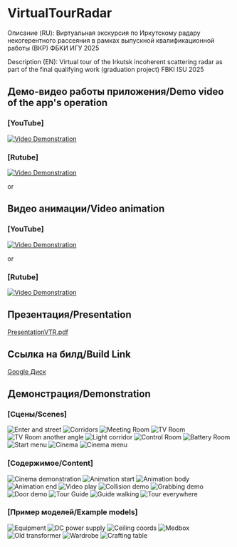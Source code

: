 # VirtualTourRadar
Описание (RU):
Виртуальная экскурсия по Иркутскому радару некогерентного рассеяния в рамках выпускной квалификационной работы (ВКР) ФБКИ ИГУ 2025

Description (EN):
Virtual tour of the Irkutsk incoherent scattering radar as part of the final qualifying work (graduation project) FBKI ISU 2025

## Демо-видео работы приложения/Demo video of the app's operation
### [YouTube]
[![Video Demonstration](https://img.youtube.com/vi/TwDvV_vJqHs/0.jpg)](https://youtu.be/TwDvV_vJqHs)

### [Rutube]
[![Video Demonstration](https://img.youtube.com/vi/TwDvV_vJqHs/0.jpg)](https://rutube.ru/video/private/ba8118e076e00b252d535de729078c7c/?p=7MurUX67yxv--tgA7yZ-yw)

or
## Видео анимации/Video animation
### [YouTube]
[![Video Demonstration](https://img.youtube.com/vi/y0ORc1fOMyI/0.jpg)](https://www.youtube.com/watch?v=y0ORc1fOMyI)

or
### [Rutube]
[![Video Demonstration](https://img.youtube.com/vi/y0ORc1fOMyI/0.jpg)](https://rutube.ru/video/private/07c738418968a793271f37b91220e2fb/?p=DCFmnzCUgRIxyF-uRRfHrg)

## Презентация/Presentation
[PresentationVTR.pdf](PresentationVTR.pdf)

## Ссылка на билд/Build Link
[Google Диск](https://drive.google.com/file/d/1680noUcOqd_L6j6f2UGFwFL6cVWi-TrQ/view?usp=sharing)

## Демонстрация/Demonstration
### [Сцены/Scenes]
![Enter and street](/screenshots/street.jpg)
![Corridors](/screenshots/corridors.jpg)
![Meeting Room](/screenshots/meeting_room.jpg)
![TV Room](/screenshots/tv_room.jpg)
![TV Room another angle](/screenshots/tv_room_alt.jpg)
![Light corridor](/screenshots/light_corridor.jpg)
![Control Room](/screenshots/control.jpg)
![Battery Room](/screenshots/battery.jpg)
![Start menu](/screenshots/menu.jpg)
![Cinema](/screenshots/cinema.jpg)
![Cinema menu](/screenshots/cinema_menu.jpg)
### [Содержимое/Content]
![Cinema demonstration](/screenshots/cinema_demons.jpg)
![Animation start](/screenshots/anim0.jpg)
![Animation body](/screenshots/anim1.jpg)
![Animation end](/screenshots/anim2.jpg)
![Video play](/screenshots/video.jpg)
![Collision demo](/screenshots/coll.jpg)
![Grabbing demo](/screenshots/grab.jpg)
![Door demo](/screenshots/door.jpg)
![Tour Guide](/screenshots/tour_guide.jpg)
![Guide walking](/screenshots/walk.jpg)
![Tour everywhere](/screenshots/streeet_tour.jpg)
### [Пример моделей/Example models]
![Equipment](/screenshots/resi.jpg)
![DC power supply](/screenshots/b5.jpg)
![Ceiling coords](/screenshots/ceil.jpg)
![Medbox](/screenshots/medbox.jpg)
![Old transformer](/screenshots/transf.jpg)
![Wardrobe](/screenshots/wardrobe.jpg)
![Crafting table](/screenshots/crafting.jpg)

